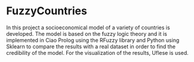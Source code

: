 # FuzzyCountries
In this project a socioeconomical model of a variety of countries is developed. 
The model is based on the fuzzy logic theory and it is implemented in Ciao Prolog using the RFuzzy library and Python using Sklearn to compare the results with a real dataset in order to find the credibility of the model. For the visualization of the results, Uflese is used.
